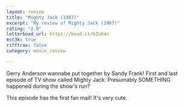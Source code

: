 ```yaml
---
layout: review
title: "Mighty Jack (1987)"
excerpt: "My review of Mighty Jack (1987)"
rating: "2.0"
letterboxd_url: https://boxd.it/6Zu84n
mst3k: true
rifftrax: false
category: movie_review

---
```


Gerry Anderson wannabe put together by Sandy Frank! First and last episode of TV show called Mighty Jack. Presumably SOMETHING happened during the show's run?

This episode has the first fan mail! It's very cute.